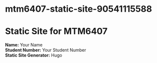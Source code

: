 # mtm6407-static-site-90541115588
# Static Site for MTM6407
**Name:** Your Name  
**Student Number:** Your Student Number  
**Static Site Generator:** Hugo
